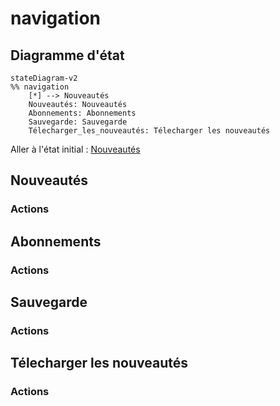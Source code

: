 # navigation

## Diagramme d'état

```mermaid
stateDiagram-v2  
%% navigation  
	[*] --> Nouveautés  
	Nouveautés: Nouveautés  
	Abonnements: Abonnements  
	Sauvegarde: Sauvegarde  
	Télecharger_les_nouveautés: Télecharger les nouveautés  

```

Aller à l'état initial : [Nouveautés](#Nouveautés)  
## <a id="Nouveautés"></a>Nouveautés

### Actions

## <a id="Abonnements"></a>Abonnements

### Actions

## <a id="Sauvegarde"></a>Sauvegarde

### Actions

## <a id="Télecharger_les_nouveautés"></a>Télecharger les nouveautés

### Actions

